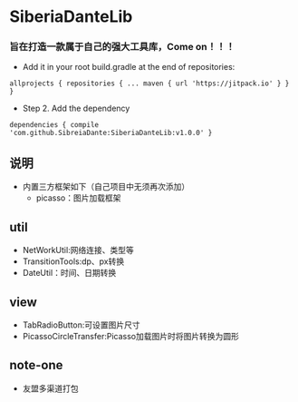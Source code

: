 # SiberiaDanteLib
### 旨在打造一款属于自己的强大工具库，Come on！！！
* Add it in your root build.gradle at the end of repositories:

`allprojects {
		repositories {
			...
			maven { url 'https://jitpack.io' }
		}
	}`

* Step 2. Add the dependency

`dependencies {
compile 'com.github.SibreiaDante:SiberiaDanteLib:v1.0.0'
	}`
## 说明
* 内置三方框架如下（自己项目中无须再次添加）
	* picasso：图片加载框架
## util
* NetWorkUtil:网络连接、类型等
* TransitionTools:dp、px转换
* DateUtil：时间、日期转换
## view
* TabRadioButton:可设置图片尺寸
* PicassoCircleTransfer:Picasso加载图片时将图片转换为圆形
## note-one
* 友盟多渠道打包

